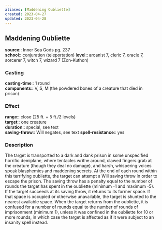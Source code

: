 ```yaml
---
aliases: [Maddening Oubliette]
created: 2023-04-27
updated: 2023-04-28
---
```


## Maddening Oubliette

**source**:: Inner Sea Gods pg. 237  
**school**:: conjuration (teleportation)
**level**:: arcanist 7, cleric 7, oracle 7, sorcerer 7, witch 7, wizard 7 (Zon-Kuthon)

### Casting

**casting-time**:: 1 round  
**components**:: V, S, M (the powdered bones of a creature that died in prison)

### Effect

**range**:: close (25 ft. + 5 ft./2 levels)  
**target**:: one creature  
**duration**:: special; see text  
**saving-throw**:: Will negates, see text
**spell-resistance**:: yes

### Description

The target is transported to a dark and dank prison in some unspecified horrific demiplane, where tentacles writhe around, clawed fingers grab at the creature (though they deal no damage), and harsh, whispering voices speak blasphemies and maddening secrets. At the end of each round within this terrifying oubliette, the target can attempt a Will saving throw in order to escape the prison. The saving throw has a penalty equal to the number of rounds the target has spent in the oubliette (minimum -1 and maximum -5). If the target succeeds at its saving throw, it returns to its former space. If that space is occupied or otherwise unavailable, the target is shunted to the nearest available space. When the target returns from the oubliette, it is confused for a number of rounds equal to the number of rounds of imprisonment (minimum 1), unless it was confined in the oubliette for 10 or more rounds, in which case the target is affected as if it were subject to an insanity spell instead.
